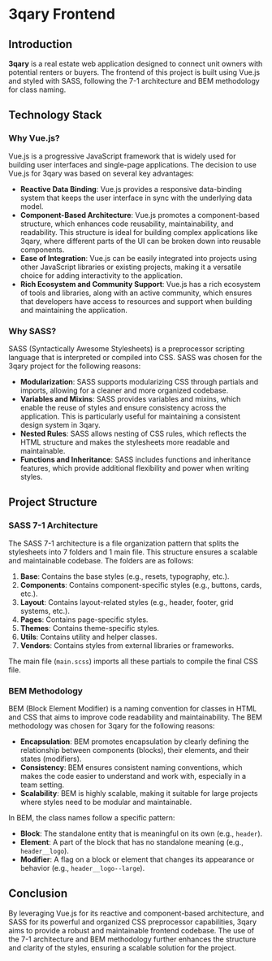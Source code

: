 # 3qary Frontend

## Introduction
**3qary** is a real estate web application designed to connect unit owners with potential renters or buyers. The frontend of this project is built using Vue.js and styled with SASS, following the 7-1 architecture and BEM methodology for class naming.

## Technology Stack

### Why Vue.js?
Vue.js is a progressive JavaScript framework that is widely used for building user interfaces and single-page applications. The decision to use Vue.js for 3qary was based on several key advantages:

- **Reactive Data Binding**: Vue.js provides a responsive data-binding system that keeps the user interface in sync with the underlying data model.
- **Component-Based Architecture**: Vue.js promotes a component-based structure, which enhances code reusability, maintainability, and readability. This structure is ideal for building complex applications like 3qary, where different parts of the UI can be broken down into reusable components.
- **Ease of Integration**: Vue.js can be easily integrated into projects using other JavaScript libraries or existing projects, making it a versatile choice for adding interactivity to the application.
- **Rich Ecosystem and Community Support**: Vue.js has a rich ecosystem of tools and libraries, along with an active community, which ensures that developers have access to resources and support when building and maintaining the application.

### Why SASS?
SASS (Syntactically Awesome Stylesheets) is a preprocessor scripting language that is interpreted or compiled into CSS. SASS was chosen for the 3qary project for the following reasons:

- **Modularization**: SASS supports modularizing CSS through partials and imports, allowing for a cleaner and more organized codebase.
- **Variables and Mixins**: SASS provides variables and mixins, which enable the reuse of styles and ensure consistency across the application. This is particularly useful for maintaining a consistent design system in 3qary.
- **Nested Rules**: SASS allows nesting of CSS rules, which reflects the HTML structure and makes the stylesheets more readable and maintainable.
- **Functions and Inheritance**: SASS includes functions and inheritance features, which provide additional flexibility and power when writing styles.

## Project Structure

### SASS 7-1 Architecture
The SASS 7-1 architecture is a file organization pattern that splits the stylesheets into 7 folders and 1 main file. This structure ensures a scalable and maintainable codebase. The folders are as follows:

1. **Base**: Contains the base styles (e.g., resets, typography, etc.).
2. **Components**: Contains component-specific styles (e.g., buttons, cards, etc.).
3. **Layout**: Contains layout-related styles (e.g., header, footer, grid systems, etc.).
4. **Pages**: Contains page-specific styles.
5. **Themes**: Contains theme-specific styles.
6. **Utils**: Contains utility and helper classes.
7. **Vendors**: Contains styles from external libraries or frameworks.

The main file (`main.scss`) imports all these partials to compile the final CSS file.

### BEM Methodology
BEM (Block Element Modifier) is a naming convention for classes in HTML and CSS that aims to improve code readability and maintainability. The BEM methodology was chosen for 3qary for the following reasons:

- **Encapsulation**: BEM promotes encapsulation by clearly defining the relationship between components (blocks), their elements, and their states (modifiers).
- **Consistency**: BEM ensures consistent naming conventions, which makes the code easier to understand and work with, especially in a team setting.
- **Scalability**: BEM is highly scalable, making it suitable for large projects where styles need to be modular and maintainable.

In BEM, the class names follow a specific pattern:
- **Block**: The standalone entity that is meaningful on its own (e.g., `header`).
- **Element**: A part of the block that has no standalone meaning (e.g., `header__logo`).
- **Modifier**: A flag on a block or element that changes its appearance or behavior (e.g., `header__logo--large`).

## Conclusion
By leveraging Vue.js for its reactive and component-based architecture, and SASS for its powerful and organized CSS preprocessor capabilities, 3qary aims to provide a robust and maintainable frontend codebase. The use of the 7-1 architecture and BEM methodology further enhances the structure and clarity of the styles, ensuring a scalable solution for the project.
